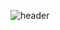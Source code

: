 ![header](https://capsule-render.vercel.app/api?type=waving&color=0:abdaf7,100:abb4f7&height=300&section=header&text=hyeonki%20github&animation=fadeIn&fontSize=90)

